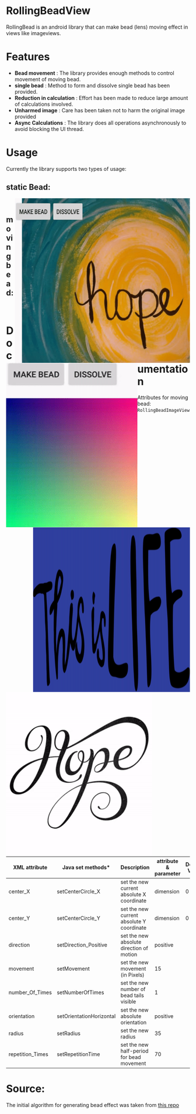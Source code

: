 # RollingBeadView
RollingBead is an android library that can make bead (lens) moving effect in views like imageviews.

# Features
- <b>Bead movement</b> : The library provides enough methods to control movement of moving bead.
- <b>single bead</b> : Method to form and dissolve single bead has been provided.
- <b>Reduction in calculation</b> : Effort has been made to reduce large amount of calculations involved.
- <b>Unharmed image</b> : Care has been taken not to harm the original image provided
- <b>Async Calculations</b> : The library does all operations asynchronously to avoid blocking the UI thread.

# Usage
Currently the library supports two types of usage:

## static Bead:
<img src="/sample/hope_static.gif" align="right" height="450" width="480">
<img src="/sample/colors.gif" align="left" height="450" width="360">
<br>

## moving bead:

<img src="/sample/life_1.gif" align="right" width="430" height="450">
<img src="/sample/hope.gif" align="left" width="400" height="450">
<br>

# Documentation

Attributes for moving bead: `RollingBeadImageView`

|XML attribute   |Java set methods*          |Description                                  |attribute & parameter|Default Value |
|----------------|--------------------------|----------------------------------------------|-------------------|--------------|
|center_X        |setCenterCircle_X         | set the new current absolute X coordinate    |dimension            |0                 |
|center_Y        |setCenterCircle_Y         | set the new current absolute Y coordinate    |dimension|0|
|direction       |setDirection_Positive     | set the new absolute direction of motion     |positive           |
|movement        |setMovement               | set the new movement (in Pixels)             |15           |
|number_Of_Times |setNumberOfTimes          | set the new number of bead tails visible     |1           |
|orientation     |setOrientationHorizontal  | set the new absolute orientation             |positive           |
|radius          |setRadius                 | set the new radius                           |35           |
|repetition_Times|setRepetitionTime         | set the new half-period for bead movement    |70           |

# Source:
The initial algorithm for generating bead effect was taken from [this repo](https://github.com/ArashPartow/bitmap#simple-example-5---magnifying-lens-distortion)
